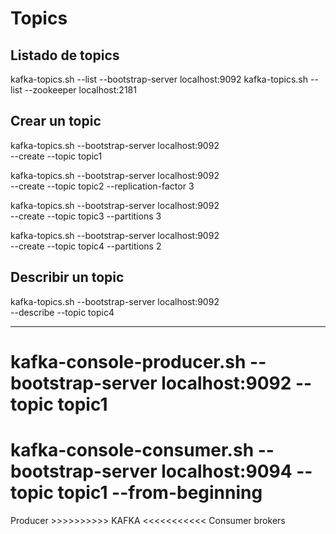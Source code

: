 # Topics

## Listado de topics

kafka-topics.sh --list --bootstrap-server localhost:9092
kafka-topics.sh --list --zookeeper localhost:2181

## Crear un topic
kafka-topics.sh --bootstrap-server localhost:9092 \
    --create --topic topic1
    
kafka-topics.sh --bootstrap-server localhost:9092 \
    --create --topic topic2 --replication-factor 3
    
kafka-topics.sh --bootstrap-server localhost:9092 \
    --create --topic topic3 --partitions 3
    
kafka-topics.sh --bootstrap-server localhost:9092 \
    --create --topic topic4 --partitions 2

## Describir un topic
kafka-topics.sh --bootstrap-server localhost:9092 \
    --describe --topic topic4



----

# kafka-console-producer.sh --bootstrap-server localhost:9092 --topic topic1
# kafka-console-consumer.sh --bootstrap-server localhost:9094 --topic topic1 --from-beginning


Producer  >>>>>>>>>>    KAFKA   <<<<<<<<<<<  Consumer
                       brokers